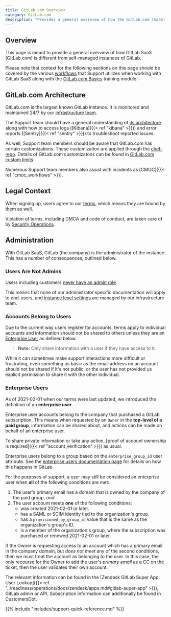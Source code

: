```yaml
---
title: GitLab.com Overview
category: GitLab.com
description: "Provides a general overview of how the GitLab.com (SaaS) context is different from other GitLab instances for Support Engineering"
---
```


## Overview

This page is meant to provide a general overview of how GitLab SaaS (GitLab.com) is different from self-managed instances of GitLab.

Please note that context for the following sections on this page should be covered by the various [workflows](/handbook/support/workflows) that Support utilizes when working with GitLab SaaS along with the [GitLab.com Basics](https://gitlab.com/gitlab-com/support/support-training/-/blob/main/.gitlab/issue_templates/GitLab-com-Basics.md) training module.

## GitLab.com Architecture

GitLab.com is the largest known GitLab instance. It is monitored and maintained 24/7 by our [infrastructure team](/handbook/engineering/infrastructure/).

The Support team should have a general understanding of [its architecture](/handbook/engineering/infrastructure/production/architecture/) along with how to access logs ([Kibana]({{< ref "kibana" >}})) and error reports ([Sentry]({{< ref "sentry" >}})) to troubleshoot reported issues.

As well, Support team members should be aware that GitLab.com has certain customizations. These customization are applied through the [chef-repo](https://gitlab.com/gitlab-com/gl-infra/chef-repo). Details of GitLab.com customizatons can be found in [GitLab.com custom limits](/handbook/support/workflows/gitlab-com_customizations)

Numerous Support team members also assist with incidents as [CMOC]({{< ref "cmoc_workflows" >}}).

## Legal Context

When signing up, users agree to our [terms](https://about.gitlab.com/terms/), which means they are bound by them as well.

Violation of terms, including DMCA and code of conduct, are taken care of by [Security Operations](/handbook/security/security-operations/).

## Administration

With GitLab SaaS, GitLab (the company) is the administrator of the instance. This has a number of consequences, outlined below.

### Users Are Not Admins

Users including customers [never have an admin role](https://docs.gitlab.com/ee/administration/index.html#administrator-documentation).

This means that none of our administrator specific documentation will apply to end-users, and [instance level settings](https://docs.gitlab.com/ee/user/gitlab_com/) are managed by our infrastructure team.

### Accounts Belong to Users

Due to the current way users register for accounts, terms apply to individual accounts and information should not be shared to others unless they are an [Enterprise User](#enterprise-users) as defined below.

> **Note:** Only share information with a user if they have access to it.

While it can sometimes make support interactions more difficult or frustrating, even something as basic as the email address on an account should not be shared if it's not public, or the user has not provided us explicit permission to share it with the other individual.

### Enterprise Users

As of 2021-02-01 when our terms were last updated, we introduced the definition of an **enterprise user**.

Enterprise user accounts belong to the company that purchased a GitLab subscription. This means when requested by an `Owner` in the **top-level of a paid group**, information can be shared about, and actions can be made on behalf of an enterprise user.

To share private information or take any action, [proof of account ownership is required]({{< ref "account_verification" >}}) as usual.

Enterprise users belong to a group based on the `enterprise_group_id` user attribute.
See the [enterprise users documentation page](https://docs.gitlab.com/ee/user/enterprise_user/) for details on how this happens in GitLab.

For the purposes of support, a user may still be considered an enterprise user when **all** of the following conditions are met:

1. The user's primary email has a domain that is owned by the company of the paid group, *and*
1. The user account meets **one** of the following conditions:
    - was created 2021-02-01 or later.
    - has a SAML or SCIM identity tied to the organization's group.
    - has a `provisioned_by_group_id` value that is the same as the organization's group's ID.
    - is a member of the organization's group, where the subscription was purchased or renewed 2021-02-01 or later.

If the Owner is requesting access to an account which has a primary email in the company domain, but *does not meet* any of the second conditions, then we must treat the account as belonging to the user. In this case, the only recourse for the Owner to add the user's *primary email* as a CC on the ticket, then the user validates their own account.

The relevant information can be found in the [Zendesk GitLab Super App: User Lookup]({{< ref "../readiness/operations/docs/zendesk/apps.md#gitlab-super-app" >}}), GitLab admin or API. Subscription information can additionally be found in CustomersDot.

{{% include "includes/support-quick-reference.md" %}}
